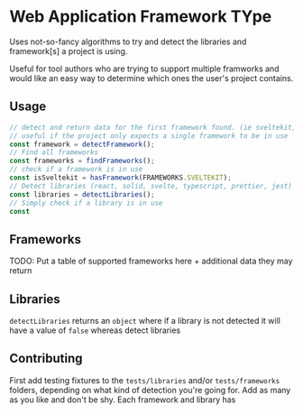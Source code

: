 # Web Application Framework TYpe

Uses not-so-fancy algorithms to try and detect the libraries and framework[s] a project is using. 

Useful for tool authors who are trying to support multiple framworks and would like an easy way to determine which ones the user's project contains.

## Usage

```js
// detect and return data for the first framework found. (ie sveltekit, remix, nextjs, nuxtjs)
// useful if the project only expects a single framework to be in use
const framework = detectFramework();
// Find all frameworks
const frameworks = findFrameworks();
// check if a framework is in use
const isSveltekit = hasFramework(FRAMEWORKS.SVELTEKIT);
// Detect libraries (react, solid, svelte, typescript, prettier, jest)
const libraries = detectLibraries();
// Simply check if a library is in use
const 
```

## Frameworks

TODO: Put a table of supported frameworks here + additional data they may return

## Libraries

`detectLibraries` returns an `object` where if a library is not detected it will have a value of `false` whereas detect libraries

## Contributing

First add testing fixtures to the `tests/libraries` and/or `tests/frameworks` folders, depending on what kind of detection you're going for. Add as many as you like and don't be shy.
Each framework and library has 

